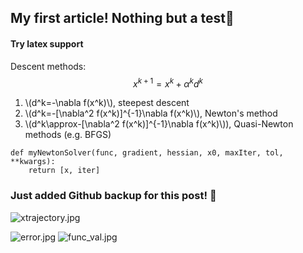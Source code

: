 ## My first article! Nothing but a test🍻

 #### Try latex support

Descent methods:
$$
x^{k+1}=x^{k}+\alpha^k d^k
$$

1. \\(d^k=-\nabla f(x^k)\\), steepest descent
2. \\(d^k=-[\nabla^2 f(x^k)]^{-1}\nabla f(x^k)\\), Newton's method
3. \\(d^k\approx-[\nabla^2 f(x^k)]^{-1}\nabla f(x^k)\\)), Quasi-Newton methods (e.g. BFGS)


```
def myNewtonSolver(func, gradient, hessian, x0, maxIter, tol, **kwargs):
    return [x, iter]
```


### Just added Github backup for this post! 👏


![xtrajectory.jpg](https://cdn.hashnode.com/res/hashnode/image/upload/v1642989630825/llE4fVfwI.jpeg)

![error.jpg](https://cdn.hashnode.com/res/hashnode/image/upload/v1642989652679/heMKEPTVr.jpeg)
![func_val.jpg](https://cdn.hashnode.com/res/hashnode/image/upload/v1642989642386/2K9oaxAUu.jpeg)
